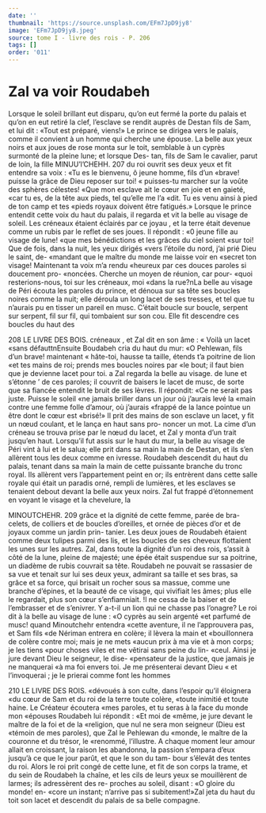 ```yaml
---
date: ''
thumbnail: 'https://source.unsplash.com/EFm7JpD9jy8'
image: 'EFm7JpD9jy8.jpeg'
source: tome I - livre des rois - P. 206
tags: []
order: '011'
---
```


# Zal va voir Roudabeh

Lorsque le soleil brillant eut disparu, qu’on eut fermé la porte du palais et qu’on en eut retiré la
clef, l’esclave se rendit auprès de Destan fils de Sam,
et lui dit : «Tout est préparé, viens!» Le prince se
dirigea vers le palais, comme il convient à un homme qui cherche une épouse. La belle aux yeux noirs et aux joues de rose monta sur le toit, semblable à un cyprès surmonté de la pleine lune; et lorsque Des- tan, fils de Sam le cavalier, parut de loin, la fille
MlNUU’l’CHEHH. 207
du roi ouvrit ses deux yeux et fit entendre sa voix :
«Tu es le bienvenu, ô jeune homme, fils d’un
«brave! puisse la grâce de Dieu reposer sur toi! « puisses-tu marcher sur la voûte des sphères célestes!
«Que mon esclave ait le cœur en joie et en gaieté, «car tu es, de la tête aux pieds, tel qu’elle me l’a
«dit. Tu es venu ainsi à pied de ton camp et tes «pieds royaux doivent être fatigués.»
Lorsque le prince entendit cette voix du haut du palais, il regarda et vit la belle au visage de soleil. Les créneaux étaient éclairés par ce joyau , et la terre
était devenue comme un rubis par le reflet de ses joues. Il répondit : «0 jeune fille au visage de lune!
«que mes bénédictions et les grâces du ciel soient
«sur toi! Que de fois, dans la nuit, les yeux dirigés «vers l’étoile du nord, j’ai prié Dieu le saint, de-
«mandant que le maître du monde me laisse voir en «secret ton visage! Maintenant ta voix m’a rendu «heureux par ces douces paroles si doucement pro- «noncées. Cherche un moyen de réunion, car pour- «quoi resterions-nous, toi sur les créneaux, moi «dans la rue?nLa belle au visage de Péri écouta
les paroles du prince, et dénoua sur sa tête ses boucles noires comme la nuit; elle déroula un long lacet de ses tresses, et tel que tu n’aurais pu en tisser un pareil en musc. C’était boucle sur boucle, serpent sur serpent, fil sur fil, qui tombaient sur son cou. Elle fit descendre ces boucles du haut des

208 LE LIVRE DES BOIS. créneaux , et Zal dit en son âme : « Voilà un lacet
«sans défauttnEnsuite Boudabeh cria du haut du mur: «O Pehlewan, fils d’un brave! maintenant « hâte-toi, hausse ta taille, étends t’a poitrine de lion
«et tes mains de roi; prends mes boucles noires par «le bout; il faut bien que je devienne lacet pour toi. a Zal regarda la belle au visage. de lune et s’étonne
’ de ces paroles; il couvrit de baisers le lacet de musc, de sorte que sa fiancée entendit le bruit de ses lèvres. Il répondit: «Ce ne serait pas juste. Puisse le soleil «ne jamais briller dans un jour où j’aurais levé la «main contre une femme folle d’amour, où j’aurais «frappé de la lance pointue un être dont le cœur est «brisé!» Il prit des mains de son esclave un lacet,
y fit un nœud coulant, et le lança en haut sans pro- noncer un mot. La cime d’un créneau se trouva prise par le nœud du lacet, et Zal y monta d’un trait jusqu’en haut. Lorsqu’il fut assis sur le haut
du mur, la belle au visage de Péri vint à lui et le salua; elle prit dans sa main la main de Destan, et ils s’en allèrent tous les deux comme en ivresse. Roudabeh descendit du haut du palais, tenant dans sa main la main de cette puissante branche du tronc royal. Ils allèrent vers l’appartement peint en or; ils entrèrent dans cette salle royale qui était un paradis orné, rempli de lumières, et les esclaves se tenaient debout devant la belle aux yeux noirs. Zal fut frappé d’étonnement en voyant le visage et la chevelure, la

MINOUTCHEHR. 209 grâce et la dignité de cette femme, parée de bra-
celets, de colliers et de boucles d’oreilles, et ornée
de pièces d’or et de joyaux comme un jardin prin-
tanier. Les deux joues de Roudabeh étaient comme
deux tulipes parmi des lis, et les boucles de ses
cheveux flottaient les unes sur les autres. Zal, dans toute la dignité d’un roi des rois, s’assit à côté de la
lune, pleine de majesté; une épée était suspendue
sur sa poitrine, un diadème de rubis couvrait sa tête. Roudabeh ne pouvait se rassasier de sa vue et tenait sur lui ses deux yeux, admirant sa taille et ses bras, sa grâce et sa force, qui brisait un rocher sous sa massue, comme une branche d’épines, et la
beauté de ce visage, qui vivifiait les âmes; plus elle
le regardait, plus son cœur s’enfiamniait. !l ne cessa
de la baiser et de l’embrasser et de s’enivrer. Y a-t-il
un lion qui ne chasse pas l’onagre? Le roi dit à la
belle au visage de lune : «O cyprès au sein argenté
«et parfumé de musc! quand Minoutchehr entendra «cette aventure, il ne l’approuvera pas, et Sam fils
«de Nériman entrera en colère; il lèvera la main et «bouillonnera de colère contre moi; mais je ne mets
«aucun prix à ma vie et à mon corps; je les tiens «pour choses viles et me vêtirai sans peine du lin- «ceul. Ainsi je jure devant Dieu le seigneur, le dise-
«pensateur de la justice, que jamais je ne manquerai «à ma foi envers toi. Je me présenterai devant Dieu
« et l’invoquerai ; je le prierai comme font les hommes

210 LE LIVRE DES ROIS. «dévoués à son culte, dans l’espoir qu’il éloignera
«du cœur de Sam et du roi de la terre toute colère, «toute inimitié et toute haine. Le Créateur écoutera
«mes paroles, et tu seras à la face du monde mon «épouses Roudabeh lui répondit : «Et moi de «même, je jure devant le maître de la foi et de la «religion, que nul ne sera mon seigneur (Dieu est «témoin de mes paroles), que Zal le Pehlewan du «monde, le maître de la couronne et du trésor, le «renommé, l’illustre.
A chaque moment leur amour allait en croissant, la raison les abandonna, la passion s’empara d’eux jusqu’à ce que le jour parût, et que le son du tam-
bour s’élevât des tentes du roi. Alors le roi prit congé
de cette lune, et fit de son corps la trame, et du sein de Roudabeh la chaîne, et les cils de leurs yeux se mouillèrent de larmes; ils adressèrent des re- proches au soleil, disant : «O gloire du monde! en- «core un instant; n’arrive pas si subitement!»Zal
jeta du haut du toit son lacet et descendit du palais de sa belle compagne.
